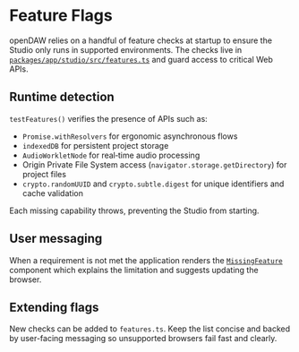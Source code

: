 # Feature Flags

openDAW relies on a handful of feature checks at startup to ensure the
Studio only runs in supported environments. The checks live in
[`packages/app/studio/src/features.ts`](../../../app/studio/src/features.ts)
and guard access to critical Web APIs.

## Runtime detection

`testFeatures()` verifies the presence of APIs such as:

- `Promise.withResolvers` for ergonomic asynchronous flows
- `indexedDB` for persistent project storage
- `AudioWorkletNode` for real‑time audio processing
- Origin Private File System access (`navigator.storage.getDirectory`) for
  project files
- `crypto.randomUUID` and `crypto.subtle.digest` for unique identifiers and
  cache validation

Each missing capability throws, preventing the Studio from starting.

## User messaging

When a requirement is not met the application renders the
[`MissingFeature`](../../../app/studio/src/ui/MissingFeature.tsx) component
which explains the limitation and suggests updating the browser.

## Extending flags

New checks can be added to `features.ts`. Keep the list concise and backed
by user-facing messaging so unsupported browsers fail fast and clearly.
